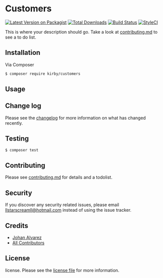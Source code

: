 # Customers

[![Latest Version on Packagist][ico-version]][link-packagist]
[![Total Downloads][ico-downloads]][link-downloads]
[![Build Status][ico-travis]][link-travis]
[![StyleCI][ico-styleci]][link-styleci]

This is where your description should go. Take a look at [contributing.md](contributing.md) to see a to do list.

## Installation

Via Composer

``` bash
$ composer require kirby/customers
```

## Usage

## Change log

Please see the [changelog](changelog.md) for more information on what has changed recently.

## Testing

``` bash
$ composer test
```

## Contributing

Please see [contributing.md](contributing.md) for details and a todolist.

## Security

If you discover any security related issues, please email llstarscreamll@hotmail.com instead of using the issue tracker.

## Credits

- [Johan Alvarez][link-author]
- [All Contributors][link-contributors]

## License

license. Please see the [license file](license.md) for more information.

[ico-version]: https://img.shields.io/packagist/v/kirby/customers.svg?style=flat-square
[ico-downloads]: https://img.shields.io/packagist/dt/kirby/customers.svg?style=flat-square
[ico-travis]: https://img.shields.io/travis/kirby/customers/master.svg?style=flat-square
[ico-styleci]: https://styleci.io/repos/12345678/shield

[link-packagist]: https://packagist.org/packages/kirby/customers
[link-downloads]: https://packagist.org/packages/kirby/customers
[link-travis]: https://travis-ci.org/kirby/customers
[link-styleci]: https://styleci.io/repos/12345678
[link-author]: https://github.com/kirby
[link-contributors]: ../../contributors
